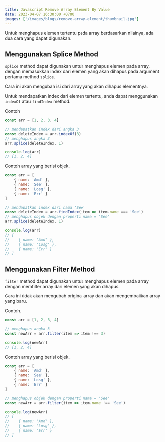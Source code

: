 ```yaml
---
title: Javascript Remove Array Element By Value
date: 2023-04-07 16:30:00 +0700
images: ['/images/blogs/remove-array-element/thumbnail.jpg']
---
```


Untuk menghapus elemen tertentu pada array berdasarkan nilainya, ada dua cara yang dapat digunakan.

## Menggunakan Splice Method

`splice` method dapat digunakan untuk menghapus elemen pada array, dengan memasukkan index dari elemen yang akan dihapus pada argument pertama method `splice`.

Cara ini akan mengubah isi dari array yang akan dihapus elementnya. 

Untuk mendapatkan index dari elemen tertentu, anda dapat menggunakan `indexOf` atau `findIndex` method.

Contoh

```js
const arr = [1, 2, 3, 4]

// mendapatkan index dari angka 3
const deleteIndex = arr.indexOf(3)
// menghapus angka 3
arr.splice(deleteIndex, 1)

console.log(arr)
// [1, 2, 4]
```

Contoh array yang berisi objek.

```js
const arr = [
    { name: 'Amd' },
    { name: 'See' },
    { name: 'Losg' },
    { name: 'Err' }
]

// mendapatkan index dari nama 'See'
const deleteIndex = arr.findIndex(item => item.name === 'See')
// menghapus objek dengan properti nama = 'See'
arr.splice(deleteIndex, 1)

console.log(arr)
// [
//    { name: 'Amd' },
//    { name: 'Losg' },
//    { name: 'Err' }
// ]
```

## Menggunakan Filter Method

`filter` method dapat digunakan untuk menghapus elemen pada array dengan memfilter array dari elemen yang akan dihapus.

Cara ini tidak akan mengubah original array dan akan mengembalikan array yang baru.

Contoh.

```js
const arr = [1, 2, 3, 4]

// menghapus angka 3
const newArr = arr.filter(item => item !== 3)

console.log(newArr)
// [1, 2, 4]
```

Contoh array yang berisi objek.

```js
const arr = [
    { name: 'Amd' },
    { name: 'See' },
    { name: 'Losg' },
    { name: 'Err' }
]

// menghapus objek dengan properti nama = 'See'
const newArr = arr.filter(item => item.name !== 'See')

console.log(newArr)
// [
//    { name: 'Amd' },
//    { name: 'Losg' },
//    { name: 'Err' }
// ]
```